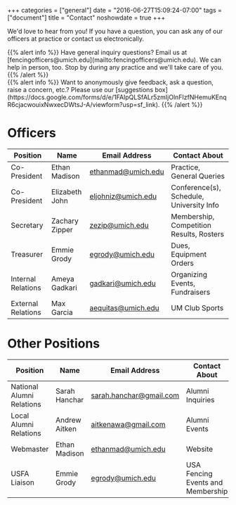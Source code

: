 +++
categories = ["general"]
date = "2016-06-27T15:09:24-07:00"
tags = ["document"]
title = "Contact"
noshowdate = true
+++

We'd love to hear from you! If you have a question, you can ask any of our officers at practice or contact us electronically.

<div class="container-fluid">
    <div class="row">

<div class="col-md-6">
{{% alert info %}}
Have general inquiry questions?
Email us at [fencingofficers@umich.edu](mailto:fencingofficers@umich.edu).
We can help in person, too. Stop by during any practice and we'll take care of you.
{{% /alert %}}
</div>

<div class="col-md-6">
{{% alert info %}}
Want to anonymously give feedback, ask a question, raise a concern, etc.?
Please use our [suggestions box](https://docs.google.com/forms/d/e/1FAIpQLSfALr5zmIjOlnFIzfNHemuKEnqR6cjacwouixNwxecDWtsJ-A/viewform?usp=sf_link).
{{% /alert %}}
</div>
</div>
</div>


# Officers
| Position           | Name           | Email Address                                   | Contact About                            |
|--------------------|----------------|-------------------------------------------------|------------------------------------------|
| Co-President       | Ethan Madison  | [ethanmad@umich.edu](mailto:ethanmad@umich.edu) | Practice, General Queries                |
| Co-President       | Elizabeth John | [eljohniz@umich.edu](mailto:eljohniz@umich.edu) | Conference(s), Schedule, University Info |
| Secretary          | Zachary Zipper | [zezip@umich.edu](mailto:zezip@umich.edu)       | Membership, Competition Results, Rosters |
| Treasurer          | Emmie Grody    | [egrody@umich.edu](mailto:egrody@umich.edu)     | Dues, Equipment Orders                   |
| Internal Relations | Ameya Gadkari  | [gadkari@umich.edu](mailto:gadkari@umich.edu)   | Organizing Events, Fundraisers           |
| External Relations | Max Garcia     | [aequitas@umich.edu](mailto:aequitas@umich.edu) | UM Club Sports                           |

# Other Positions
| Position                  | Name          | Email Address                                             | Contact About                     |
|---------------------------|---------------|-----------------------------------------------------------|-----------------------------------|
| National Alumni Relations | Sarah Hanchar | [sarah.hanchar@gmail.com](mailto:sarah.hanchar@gmail.com) | Alumni Inquiries                  |
| Local Alumni Relations    | Andrew Aitken | [aitkenawa@gmail.com](mailto:aitkenawa@gmail.com)         | Alumni Events                     |
| Webmaster                 | Ethan Madison | [ethanmad@umich.edu](mailto:ethanmad@umich.edu)           | Website                           |
| USFA Liaison              | Emmie Grody   | [egrody@umich.edu](mailto:egrody@umich.edu)               | USA Fencing Events and Membership |
